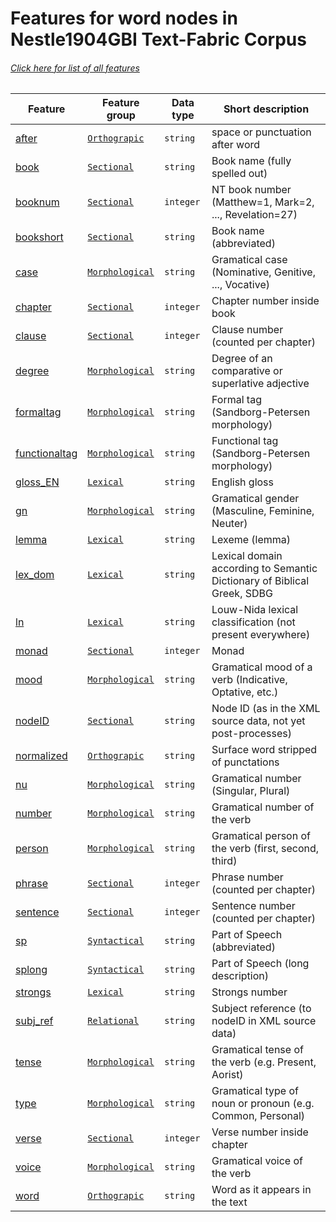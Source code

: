# Features for word nodes in Nestle1904GBI Text-Fabric Corpus
###### [Click here for list of all features](home.md#readme)

Feature | Feature group |Data type | Short description
--- | --- | --- | ---
[after](after.md#readme) | [`Orthograpic`](home.md#orthograpic-features) | `string` | space or punctuation after word
[book](book.md#readme) | [`Sectional`](home.md#sectional-features) | `string` |  Book name (fully spelled out)
[booknum](booknum.md#readme) | [`Sectional`](home.md#sectional-features) | `integer` |  NT book number (Matthew=1, Mark=2, ..., Revelation=27)
[bookshort](bookshort.md#readme) | [`Sectional`](home.md#sectional-features) | `string` | Book name (abbreviated)
[case](case.md#readme) | [`Morphological`](home.md#morphological-features) | `string` | Gramatical case (Nominative, Genitive, ..., Vocative)
[chapter](chapter.md#readme) | [`Sectional`](home.md#sectional-features) | `integer` | Chapter number inside book
[clause](clause.md#readme) | [`Sectional`](home.md#sectional-features) | `integer` | Clause number (counted per chapter)
[degree](degree.md#readme) | [`Morphological`](home.md#morphological-features) | `string` | Degree of an comparative or superlative adjective
[formaltag](formaltag.md#readme) | [`Morphological`](home.md#morphological-features) | `string` | Formal tag (Sandborg-Petersen morphology)
[functionaltag](functionaltag.md#readme) | [`Morphological`](home.md#morphological-features)| `string` | Functional tag (Sandborg-Petersen morphology)
[gloss_EN](gloss_EN.md#readme) | [`Lexical`](home.md#lexical-features) | `string` | English gloss
[gn](gn.md#readme) | [`Morphological`](home.md#morphological-features) | `string` | Gramatical gender (Masculine, Feminine, Neuter)
[lemma](lemma.md#readme) | [`Lexical`](home.md#lexical-features) | `string` | Lexeme (lemma)
[lex_dom](lex_dom.md#readme) | [`Lexical`](home.md#lexical-features) | `string` | Lexical domain according to Semantic Dictionary of Biblical Greek, SDBG
[ln](ln.md#readme) | [`Lexical`](home.md#lexical-features) | `string` | Louw-Nida lexical classification (not present everywhere)
[monad](monad.md#readme) | [`Sectional`](home.md#sectional-features) | `integer` | Monad
[mood](mood.md#readme) | [`Morphological`](home.md#morphological-features) | `string` | Gramatical mood of a verb (Indicative, Optative, etc.)
[nodeID](nodeID.md#readme) | [`Sectional`](home.md#sectional-features) | `string` | Node ID (as in the XML source data, not yet post-processes)
[normalized](normalized.md#readme) | [`Orthograpic`](home.md#orthograpic-features) | `string` | Surface word stripped of punctations
[nu](nu.md#readme) | [`Morphological`](home.md#morphological-features) | `string` | Gramatical number (Singular, Plural)
[number](number.md#readme) | [`Morphological`](home.md#morphological-features) | `string` | Gramatical number of the verb
[person](person.md#readme) | [`Morphological`](home.md#morphological-features) | `string` | Gramatical person of the verb (first, second, third)
[phrase](phrase.md#readme) | [`Sectional`](home.md#sectional-features) | `integer` | Phrase number (counted per chapter)
[sentence](sentence.md#readme) | [`Sectional`](home.md#sectional-features) | `integer` | Sentence number (counted per chapter)
[sp](sp.md#readme) | [`Syntactical`](home.md#syntactical-features) | `string` | Part of Speech (abbreviated)
[splong](splong.md#readme) | [`Syntactical`](home.md#syntactical-features) | `string` | Part of Speech (long description)
[strongs](strongs.md#readme) | [`Lexical`](home.md#lexical-features) | `string` | Strongs number
[subj_ref](subj_ref.md#readme) | [`Relational`](home.md#relational-features) | `string` | Subject reference (to nodeID in XML source data)
[tense](tense.md#readme) | [`Morphological`](home.md#morphological-features) | `string` | Gramatical tense of the verb (e.g. Present, Aorist)
[type](type.md#readme) | [`Morphological`](home.md#morphological-features) | `string` | Gramatical type of noun or pronoun (e.g. Common, Personal)
[verse](verse.md#readme) | [`Sectional`](home.md#sectional-features) | `integer` | Verse number inside chapter
[voice](voice.md#readme) | [`Morphological`](home.md#morphological-features) | `string` | Gramatical voice of the verb
[word](word.md#readme) | [`Orthograpic`](home.md#orthograpic-features) | `string` | Word as it appears in the text
